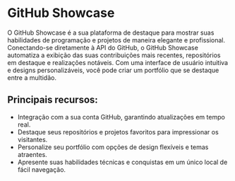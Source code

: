 # GitHub Showcase

O GitHub Showcase é a sua plataforma de destaque para mostrar suas habilidades de programação e projetos de maneira elegante e profissional. Conectando-se diretamente à API do GitHub, o GitHub Showcase automatiza a exibição das suas contribuições mais recentes, repositórios em destaque e realizações notáveis. Com uma interface de usuário intuitiva e designs personalizáveis, você pode criar um portfólio que se destaque entre a multidão.

## Principais recursos:

- Integração com a sua conta GitHub, garantindo atualizações em tempo real.
- Destaque seus repositórios e projetos favoritos para impressionar os visitantes.
- Personalize seu portfólio com opções de design flexíveis e temas atraentes.
- Apresente suas habilidades técnicas e conquistas em um único local de fácil navegação.
